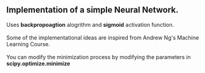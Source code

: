 ## Implementation of a simple Neural Network.</br>
Uses **backpropoagtion** alogrithm and **sigmoid** activation function. </br></br>
Some of the implementational ideas are inspired from Andrew Ng's Machine Learning Course.</br></br>
You can modify the minimization process by modifying the parameters in **scipy.optimize.minimize**
